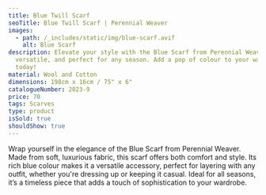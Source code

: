 ```yaml
---
title: Blue Twill Scarf
seoTitle: Blue Twill Scarf | Perennial Weaver
images:
  - path: /_includes/static/img/blue-scarf.avif
    alt: Blue Scarf
description: Elevate your style with the Blue Scarf from Perennial Weaver. Soft,
  versatile, and perfect for any season. Add a pop of colour to your wardrobe
  today!
material: Wool and Cotton
dimensions: 198cm x 16cm / 75" x 6"
catalogueNumber: 2023-9
price: 70
tags: Scarves
type: product
isSold: true
shouldShow: true
---
```

Wrap yourself in the elegance of the Blue Scarf from Perennial Weaver. Made from soft, luxurious fabric, this scarf offers both comfort and style. Its rich blue colour makes it a versatile accessory, perfect for layering with any outfit, whether you're dressing up or keeping it casual. Ideal for all seasons, it’s a timeless piece that adds a touch of sophistication to your wardrobe.
